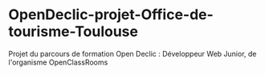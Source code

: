 # OpenDeclic-projet-Office-de-tourisme-Toulouse
Projet du parcours de formation Open Declic : Développeur Web Junior, de l'organisme OpenClassRooms

